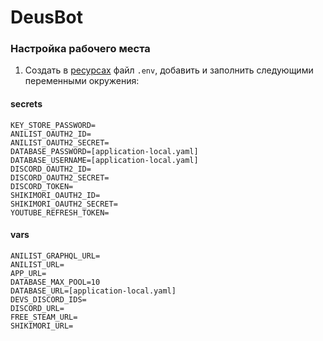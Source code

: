 # DeusBot

### Настройка рабочего места

1. Создать в [ресурсах](./src/main/resources) файл `.env`, добавить и заполнить следующими переменными окружения:

#### secrets

```dotenv
KEY_STORE_PASSWORD=
ANILIST_OAUTH2_ID=
ANILIST_OAUTH2_SECRET=
DATABASE_PASSWORD=[application-local.yaml]
DATABASE_USERNAME=[application-local.yaml]
DISCORD_OAUTH2_ID=
DISCORD_OAUTH2_SECRET=
DISCORD_TOKEN=
SHIKIMORI_OAUTH2_ID=
SHIKIMORI_OAUTH2_SECRET=
YOUTUBE_REFRESH_TOKEN=
```

#### vars

```dotenv
ANILIST_GRAPHQL_URL=
ANILIST_URL=
APP_URL=
DATABASE_MAX_POOL=10
DATABASE_URL=[application-local.yaml]
DEVS_DISCORD_IDS=
DISCORD_URL=
FREE_STEAM_URL=
SHIKIMORI_URL=
```
